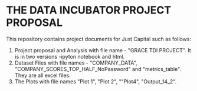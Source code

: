 # THE DATA INCUBATOR PROJECT PROPOSAL
This repository contains project documents for Just Capital such as follows:
1. Project proposal and Analysis with file name - "GRACE TDI PROJECT". It is in two versions -ipyton notebook and html.
2. Dataset Files with file names - "COMPANY_DATA", "COMPANY_SCORES_TOP_HALF_NoPassword" and "metrics_table". They are all excel files.
3. The Plots with file names "Plot 1", "Plot 2", ""Plot4", "Output_14_2".
